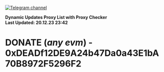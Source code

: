 [![Telegram channel](https://img.shields.io/endpoint?url=https://runkit.io/damiankrawczyk/telegram-badge/branches/master?url=https://t.me/n4z4v0d)](https://t.me/n4z4v0d) 

**Dynamic Updates Proxy List with Proxy Checker**  
**Last Updated: 20.12.23 23:42**

# DONATE (_any evm_) - 0xDEADf12DE9A24b47Da0a43E1bA70B8972F5296F2
